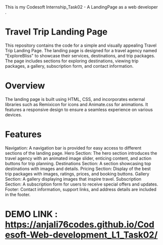This is my Codesoft Internship_Task02 - A LandingPage  as a web developer .
# Travel Trip Landing Page
This repository contains the code for a simple and visually appealing Travel Trip Landing Page. The landing page is designed for a travel agency named "ExploreBliss" to showcase their services, destinations, and trip packages. The page includes sections for exploring destinations, viewing trip packages, a gallery, subscription form, and contact information.
 # Overview
The landing page is built using HTML, CSS, and incorporates external libraries such as Remixicon for icons and Animate.css for animations. It features a responsive design to ensure a seamless experience on various devices.

# Features
Navigation: A navigation bar is provided for easy access to different sections of the landing page.
Hero Section: The hero section introduces the travel agency with an animated image slider, enticing content, and action buttons for trip planning.
Destinations Section: A section showcasing top destinations with images and details.
Pricing Section: Display of the best trip packages with images, ratings, prices, and booking buttons.
Gallery Section: A gallery displaying images that inspire travel.
Subscription Section: A subscription form for users to receive special offers and updates.
Footer: Contact information, support links, and address details are included in the footer.
# DEMO LINK : https://anjali76codes.github.io/Codesoft-Web-development_L1_Task02/
